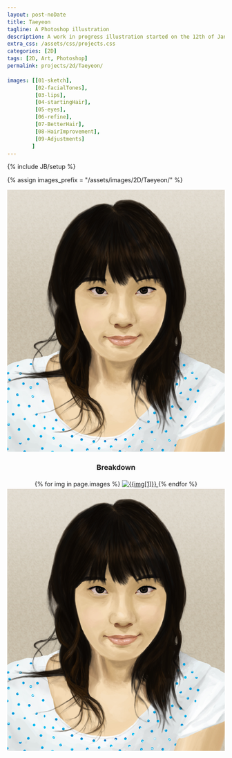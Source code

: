 ```yaml
---
layout: post-noDate
title: Taeyeon
tagline: A Photoshop illustration 
description: A work in progress illustration started on the 12th of January, 2015.
extra_css: /assets/css/projects.css
categories: [2D]
tags: [2D, Art, Photoshop]
permalink: projects/2d/Taeyeon/

images: [[01-sketch],
	     [02-facialTones],
	     [03-lips],
	     [04-startingHair],
	     [05-eyes],
	     [06-refine],
	     [07-BetterHair],
	     [08-HairImprovement],
	     [09-Adjustments]
		]
---
```

{% include JB/setup %}

{% assign images_prefix = "/assets/images/2D/Taeyeon/" %}


<div class="projects-grid" id="slideshow" style="text-align: center;">
	<a href="/assets/images/2D/BrianTam-Taeyeon.jpg">
		<img src="/assets/images/2D/BrianTam-Taeyeon.jpg">
	</a>
	<h3>Breakdown</h3>
    {% for img in page.images %}
        <a href="{{images_prefix}}{{img[0]}}.png" class="project-container">
            <img src="{{images_prefix}}{{img[0]}}.png" class="img-responsive" alt="{{img[1]}}" style="margin-top: 3px">
        </a>
    {% endfor %}
    <a href="/assets/images/2D/BrianTam-Taeyeon.jpg" class="project-container">
            <img src="/assets/images/2D/BrianTam-Taeyeon.jpg" class="img-responsive" alt="{{img[1]}}" style="margin-top: 3px">
        </a>
</div>

<script>
    $('#slideshow').photobox('a', {history:false, time:0, counter:false});
</script>
